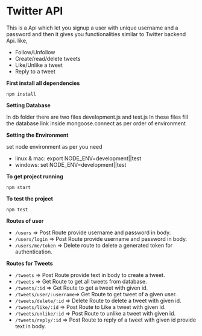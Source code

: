 # Twitter API
This is a Api which let you signup a user with unique username and a password and then it gives you functionalities similar to Twitter backend Api. like,

- Follow/Unfollow
- Create/read/delete tweets
- Like/Unlike a tweet
- Reply to a tweet


**First install all dependencies** 

`npm install`


**Setting Database**

In db folder there are two files development.js and test.js In these files fill the database link inside mongoose.connect as per order of environment

**Setting the Environment**

set node environment as per you need 
- linux & mac: export NODE_ENV=development||test
- windows: set NODE_ENV=development||test


**To get project running**

`npm start`

**To test the project** 

`npm test`



**Routes of user**
- `/users`         =>  Post Route provide username and password in body.
- `/users/login`   =>  Post Route provide username and password in body. 
- `/users/me/token` => Delete route to delete a generated token for authentication.

**Routes for Tweets**
- `/tweets`            =>    Post Route provide text in body to create a tweet.
- `/tweets`            =>    Get Route to get all tweets from database.
- `/tweets/:id`        =>    Get Route to get a tweet with given id.
- `/tweets/user/:username`=> Get Route to get tweet of a given user.
- `/tweets/delete/:id`  =>   Delete Route to delete a tweet with given id.
- `/tweets/like/:id`    =>   Post Route to Like a tweet with given id.
- `/tweets/unlike/:id`  =>   Post Route to unlike a tweet with given id.
- `/tweets/reply/:id`   =>  Post Route to reply of a tweet with given id provide text in body.